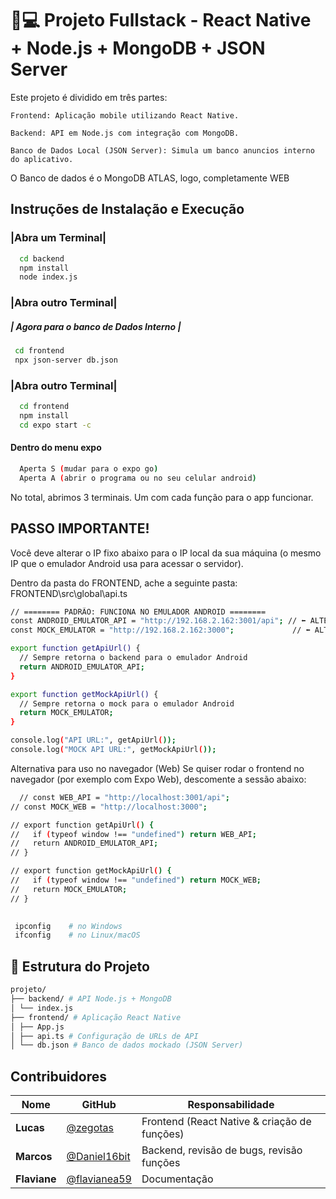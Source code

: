 
# 📱💻 Projeto Fullstack - React Native + Node.js + MongoDB + JSON Server

Este projeto é dividido em três partes:

    Frontend: Aplicação mobile utilizando React Native.

    Backend: API em Node.js com integração com MongoDB.

    Banco de Dados Local (JSON Server): Simula um banco anuncios interno do aplicativo.

O Banco de dados é o MongoDB ATLAS, logo, completamente WEB
## Instruções de Instalação e Execução


### |Abra um Terminal|
 

```bash
  cd backend
  npm install
  node index.js
```
 ### |Abra outro Terminal|

 ##### | Agora para o banco de Dados Interno |

```bash
 cd frontend
 npx json-server db.json
```
### |Abra outro Terminal|
```bash
  cd frontend
  npm install 
  cd expo start -c
```

 #### Dentro do menu expo
```bash
  Aperta S (mudar para o expo go)
  Aperta A (abrir o programa ou no seu celular android)
```

No total, abrimos 3 terminais. Um com cada função para o app funcionar.

## PASSO IMPORTANTE!

Você deve alterar o IP fixo abaixo para o IP local da sua máquina (o mesmo IP que o emulador Android usa para acessar o servidor).

Dentro da pasta do FRONTEND, ache a seguinte pasta:
FRONTEND\src\global\api.ts

```bash
// ======== PADRÃO: FUNCIONA NO EMULADOR ANDROID ========
const ANDROID_EMULATOR_API = "http://192.168.2.162:3001/api"; // ⬅️ ALTERE ESTE IP
const MOCK_EMULATOR = "http://192.168.2.162:3000";             // ⬅️ ALTERE ESTE IP

export function getApiUrl() {
  // Sempre retorna o backend para o emulador Android
  return ANDROID_EMULATOR_API;
}

export function getMockApiUrl() {
  // Sempre retorna o mock para o emulador Android
  return MOCK_EMULATOR;
}

console.log("API URL:", getApiUrl());
console.log("MOCK API URL:", getMockApiUrl());
```

Alternativa para uso no navegador (Web)
Se quiser rodar o frontend no navegador (por exemplo com Expo Web), descomente a sessão abaixo:

```bash
  // const WEB_API = "http://localhost:3001/api";
// const MOCK_WEB = "http://localhost:3000";

// export function getApiUrl() {
//   if (typeof window !== "undefined") return WEB_API;
//   return ANDROID_EMULATOR_API;
// }

// export function getMockApiUrl() {
//   if (typeof window !== "undefined") return MOCK_WEB;
//   return MOCK_EMULATOR;
// }
```

```bash
 
 ipconfig    # no Windows
 ifconfig    # no Linux/macOS


```


## 📁 Estrutura do Projeto
```bash
projeto/
├── backend/ # API Node.js + MongoDB
│ └── index.js
├── frontend/ # Aplicação React Native
│ ├── App.js
│ ├── api.ts # Configuração de URLs de API
│ └── db.json # Banco de dados mockado (JSON Server)

```
## Contribuidores

| Nome       | GitHub                                   | Responsabilidade                            |
|------------|-------------------------------------------|----------------------------------------------|
| **Lucas**  | [@zegotas](https://github.com/zegotas)  | Frontend (React Native & criação de funções)                      |
| **Marcos** | [@Daniel16bit](https://github.com/DanielAndLeinad)| Backend, revisão de bugs, revisão funções            |
| **Flaviane** | [@flavianea59](Github.com/flavianea59)| Documentação                                 |


